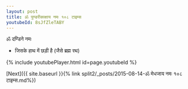 ```yaml
---
layout: post
title: ॐ पुण्डरीकाक्षाय नमः १०८ टाइम्स
youtubeId: 8sJfZleTABY
---
```

 
 
 ॐ दण्डिने नमः  
 
 -  जिसके हाथ में छड़ी है (जैसे ब्रह्म रथ) 
 
  
 
  
 
 
 
 
 
 


{% include youtubePlayer.html id=page.youtubeId %}
 
[Next]({{ site.baseurl }}{% link  split2/_posts/2015-08-14-ॐ मेधजाय नमः १०८ टाइम्स.md%})
 
